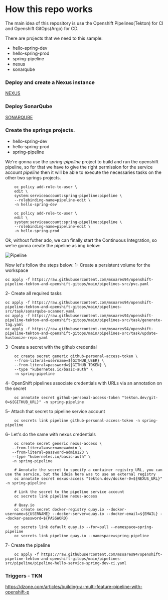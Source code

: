 # How this repo works
The main idea of this repository is use the Openshift Pipelines(Tekton) for CI and Openshift GitOps(Argo) for CD.

There are   projects that we need to this sample:
- hello-spring-dev
- hello-spring-prod
- spring-pipeline
- nexus
- sonarqube

### Deploy and create a Nexus instance
[NEXUS](https://github.com/msoares94/openshift-pipeline-tekton-and-openshift-gitops/blob/main/nexus/README.md)


### Deploy SonarQube
[SONARQUBE](https://github.com/msoares94/openshift-pipeline-tekton-and-openshift-gitops/blob/main/sonarqube/sonarqube.adoc)


### Create the springs projects.
- hello-spring-dev
- hello-spring-prod
- spring-pipeline

We're gonna use the *spring-pipeline* project to build and run the openshift pipeline, so for that we have to give the right permission for the service account *pipeline* then it will be able to execute the necessaries tasks on the other two springs projects.

```shell
    oc policy add-role-to-user \
    edit \
    system:serviceaccount:spring-pipeline:pipeline \
    --rolebinding-name=pipeline-edit \
    -n hello-spring-dev
```
```shell
    oc policy add-role-to-user \
    edit \
    system:serviceaccount:spring-pipeline:pipeline \
    --rolebinding-name=pipeline-edit \
    -n hello-spring-prod
```

Ok, without futher ado, we can finally start the Continuous Integration, so we're gonna create the pipeline as img below:

![Pipeline](https://github.com/msoares94/openshift-pipeline-tekton-and-openshift-gitops/blob/main/imgs/pipeline.png)

Now let's follow the steps below: 
1- Create a persistent volume for the workspace
```shell
oc apply -f https://raw.githubusercontent.com/msoares94/openshift-pipeline-tekton-and-openshift-gitops/main/pipelines-src/pvc.yaml
```
2- Create all required tasks
```shell
oc apply -f https://raw.githubusercontent.com/msoares94/openshift-pipeline-tekton-and-openshift-gitops/main/pipelines-src/task/sonarqube-scanner.yaml
oc apply -f https://raw.githubusercontent.com/msoares94/openshift-pipeline-tekton-and-openshift-gitops/main/pipelines-src/task/generate-tag.yaml
oc apply -f https://raw.githubusercontent.com/msoares94/openshift-pipeline-tekton-and-openshift-gitops/main/pipelines-src/task/update-kustomize-repo.yaml
```

3- Create a secret with the github credential
```shell
    oc create secret generic github-personal-access-token \
    --from-literal=username=${GITHUB_USER} \
    --from-literal=password=${GITHUB_TOKEN} \
    --type "kubernetes.io/basic-auth" \
    -n spring-pipeline
```
4- OpenShift pipelines associate credentials with URLs via an annotation on the secret
```shell
    oc annotate secret github-personal-access-token "tekton.dev/git-0=${GITHUB_URL}" -n spring-pipeline
```
5- Attach that secret to pipeline service account
```shell
    oc secrets link pipeline github-personal-access-token -n spring-pipeline
```

6- Let's do the same with nexus credentials
```shell
    oc create secret generic nexus-access \
   --from-literal=username=admin \
   --from-literal=password=admin123 \
   --type "kubernetes.io/basic-auth" \
   -n spring-pipeline

    # Annotate the secret to specify a container registry URL, you can use the service, but the ideia here was to use an external registry
    oc annotate secret nexus-access "tekton.dev/docker-0=${NEXUS_URL}" -n spring-pipeline

    # Link the secret to the pipeline service account
    oc secrets link pipeline nexus-access

    # Quay.io
    oc create secret docker-registry quay.io --docker-username=${USERNAME} --docker-server=quay.io --docker-email=${EMAIL} --docker-password=${PASSWORD}
    
    oc secrets link default quay.io --for=pull --namespace=spring-pipeline
    oc secrets link pipeline quay.io --namespace=spring-pipeline
```

7- Create the pipeline
```shell
    oc apply -f https://raw.githubusercontent.com/msoares94/openshift-pipeline-tekton-and-openshift-gitops/main/pipelines-src/pipeline/pipeline-hello-service-spring-dev-ci.yaml
```

### Triggers - TKN
https://dzone.com/articles/building-a-multi-feature-pipeline-with-openshift-p

